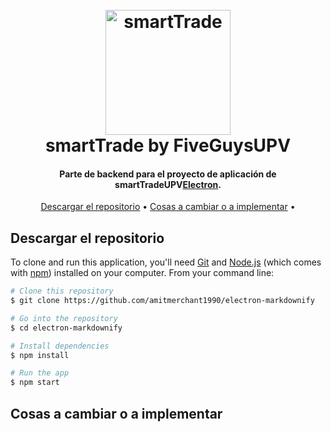 <h1 align="center">
  <br>
  <img src="https://pbs.twimg.com/media/FQy68dqXwAkRjmK.jpg:large" alt="smartTrade" width="200">
  <br>
  smartTrade by FiveGuysUPV
  <br>
</h1>

<h4 align="center">Parte de backend para el proyecto de aplicación de smartTradeUPV<a href="http://electron.atom.io" target="_blank">Electron</a>.</h4>

<p align="center">
  <a href="#descargar-el-repositorio">Descargar el repositorio</a> •
  <a href="#cosas-a-cambiar-o-a-implementar">Cosas a cambiar o a implementar</a> •
</p>

## Descargar el repositorio

To clone and run this application, you'll need [Git](https://git-scm.com) and [Node.js](https://nodejs.org/en/download/) (which comes with [npm](http://npmjs.com)) installed on your computer. From your command line:

```bash
# Clone this repository
$ git clone https://github.com/amitmerchant1990/electron-markdownify

# Go into the repository
$ cd electron-markdownify

# Install dependencies
$ npm install

# Run the app
$ npm start
```

## Cosas a cambiar o a implementar
